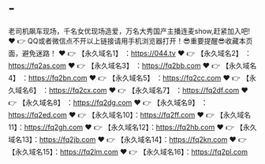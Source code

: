 # -
老司机飙车现场，千名女优现场造爱，万名大秀国产主播连麦show,赶紧加入吧!
❤️ 👉 QQ或者微信点不开以上链接请用手机浏览器打开！😎重要提醒😎收藏本页面，避免迷路！
❤️ 👉 【永久域名1】 ：https://044.tv
❤️ 👉 【永久域名2】 ：https://fq2as.com
❤️ 👉 【永久域名3】 ：https://fq2bb.com
❤️ 👉 【永久域名4】 ：https://fq2bn.com
❤️ 👉 【永久域名5】 ：https://fq2cc.com
❤️ 👉 【永久域名6】 ：https://fq2cx.com
❤️ 👉 【永久域名7】 ：https://fq2df.com
❤️ 👉 【永久域名8】 ：https://fq2dg.com
❤️ 👉 【永久域名9】 ：https://fq2ed.com
❤️ 👉 【永久域名10】：https://fq2ff.com
❤️ 👉 【永久域名11】：https://fq2gh.com
❤️ 👉 【永久域名12】：https://fq2hb.com
❤️ 👉 【永久域名13】：https://fq2jb.com
❤️ 👉 【永久域名14】：https://fq2kn.com
❤️ 👉 【永久域名15】：https://fq2lm.com
❤️ 👉 【永久域名16】：https://fq2pl.com
